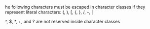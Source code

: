 he following characters must be escaped in character classes if they represent literal characters: (, ), [, {, }, /, -, |

^, $, *, +, and ? are not reserved inside character classes